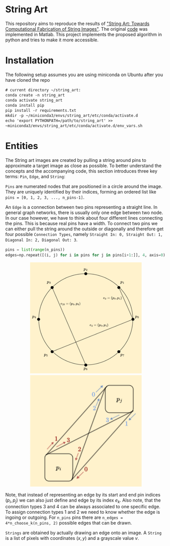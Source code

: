 # String Art
This repository aims to reproduce the results of ["String Art: Towards Computational Fabrication of String Images"](https://www.geometrie.tuwien.ac.at/geom/ig/publications/stringart/stringart.pdf). The original [code](https://github.com/Exception1984/StringArt) was implemented in Matlab. This project implements the proposed algorithm in python and tries to make it more accessible. 

# Installation
The following setup assumes you are using miniconda on Ubuntu after you have cloned the repo
```
# current directory ~/string_art: 
conda create -n string_art
conda activate string_art
conda install pip
pip install -r requirements.txt
mkdir -p ~/miniconda3/envs/string_art/etc/conda/activate.d
echo 'export PYTHONPATH=/path/to/string_art' >> ~miniconda3/envs/string_art/etc/conda/activate.d/env_vars.sh
```

# Entities
The String art images are created by pulling a string around pins to approximate a target image as close as possible. To better understand the concepts and the accompanying code, this section introduces three key terms: `Pin`, `Edge`, and `String`:

`Pins` are numerated nodes that are positioned in a circle around the image. They are uniquely identified by their indices, forming an ordered list like `pins = [0, 1, 2, 3, ..., n_pins-1]`.

An `Edge` is a connection between two pins representing a straight line. In general graph networks, there is usually only one edge between two node. In our case however, we have to think about four different lines connecting the pins. This is because real pins have a width. To connect two pins we can either pull the string around the outside or diagonally and therefore get four possible `Connection Types`, namely `Straight In: 0, Straight Out: 1, Diagonal In: 2, Diagonal Out: 3`.
```python
pins = list(range(n_pins))
edges=np.repeat([(i, j) for i in pins for j in pins[i+1:]], 4, axis=0)
```

<div align='center'>  
  <img src="docs/pin_and_edge_visualization.png" width="350" height="350">  <img src="docs/connection_types.png" width="350" height="350">
</div>

Note, that instead of representing an edge by its start and end pin indices $(p_i, p_j)$ we can also just define and edge by its index $e_k$. Also note, that the connection types $3$ and $4$ can be always associated to one specific edge. To assign connection types $1$ and $2$ we need to know whether the edge is ingoing or outgoing. For `n_pins` pins there are `n_edges = 4*n_choose_k(n_pins, 2)` possible edges that can be drawn. 

`Strings` are obtained by actually drawing an edge onto an image. A `String` is a list of pixels with coordinates $(x,y)$ and a grayscale value $v$.
